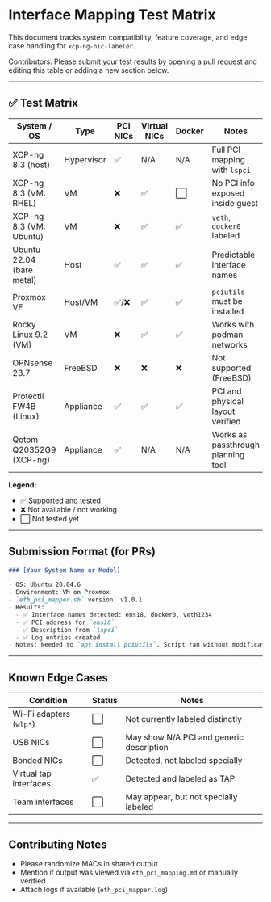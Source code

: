# Interface Mapping Test Matrix

This document tracks system compatibility, feature coverage, and edge case handling for `xcp-ng-nic-labeler`.

Contributors: Please submit your test results by opening a pull request and editing this table or adding a new section below.

---

## ✅ Test Matrix

| System / OS               | Type       | PCI NICs | Virtual NICs | Docker | Notes                              |
| ------------------------- | ---------- | -------- | ------------ | ------ | ---------------------------------- |
| XCP-ng 8.3 (host)         | Hypervisor | ✅       | N/A          | N/A    | Full PCI mapping with `lspci`      |
| XCP-ng 8.3 (VM: RHEL)     | VM         | ❌       | ✅           | ⬜️    | No PCI info exposed inside guest   |
| XCP-ng 8.3 (VM: Ubuntu)   | VM         | ❌       | ✅           | ✅     | `veth`, `docker0` labeled          |
| Ubuntu 22.04 (bare metal) | Host       | ✅       | ✅           | ✅     | Predictable interface names        |
| Proxmox VE                | Host/VM    | ✅/❌    | ✅           | ✅     | `pciutils` must be installed       |
| Rocky Linux 9.2 (VM)      | VM         | ❌       | ✅           | ✅     | Works with podman networks         |
| OPNsense 23.7             | FreeBSD    | ❌       | ❌           | ❌     | Not supported (FreeBSD)            |
| Protectli FW4B (Linux)    | Appliance  | ✅       | ✅           | ✅     | PCI and physical layout verified   |
| Qotom Q20352G9 (XCP-ng)   | Appliance  | ✅       | N/A          | N/A    | Works as passthrough planning tool |

**Legend:**

- ✅ Supported and tested
- ❌ Not available / not working
- ⬜️ Not tested yet

---

## Submission Format (for PRs)

```markdown
### [Your System Name or Model]

- OS: Ubuntu 20.04.6
- Environment: VM on Proxmox
- `eth_pci_mapper.sh` version: v1.0.1
- Results:
  - ✅ Interface names detected: ens18, docker0, veth1234
  - ✅ PCI address for `ens18`
  - ✅ Description from `lspci`
  - ✅ Log entries created
- Notes: Needed to `apt install pciutils`. Script ran without modification.
```

---

## Known Edge Cases

| Condition               | Status | Notes                                    |
| ----------------------- | ------ | ---------------------------------------- |
| Wi-Fi adapters (`wlp*`) | ⬜️    | Not currently labeled distinctly         |
| USB NICs                | ⬜️    | May show N/A PCI and generic description |
| Bonded NICs             | ⬜️    | Detected, not labeled specially          |
| Virtual tap interfaces  | ✅     | Detected and labeled as TAP              |
| Team interfaces         | ⬜️    | May appear, but not specially labeled    |

---

## Contributing Notes

- Please randomize MACs in shared output
- Mention if output was viewed via `eth_pci_mapping.md` or manually verified
- Attach logs if available (`eth_pci_mapper.log`)
